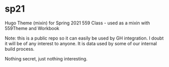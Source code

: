# sp21
Hugo Theme (mixin) for Spring 2021 559 Class - used as a mixin with 559Theme and Workbook

Note: this is a public repo so it can easily be used by GH integration. I doubt it will be
of any interest to anyone. It is data used by some of our internal build process.

Nothing secret, just nothing interesting.
